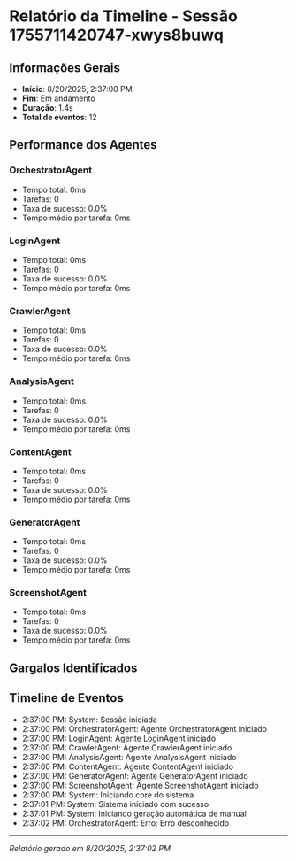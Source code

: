 
# Relatório da Timeline - Sessão 1755711420747-xwys8buwq

## Informações Gerais
- **Início**: 8/20/2025, 2:37:00 PM
- **Fim**: Em andamento
- **Duração**: 1.4s
- **Total de eventos**: 12

## Performance dos Agentes
### OrchestratorAgent
- Tempo total: 0ms
- Tarefas: 0
- Taxa de sucesso: 0.0%
- Tempo médio por tarefa: 0ms

### LoginAgent
- Tempo total: 0ms
- Tarefas: 0
- Taxa de sucesso: 0.0%
- Tempo médio por tarefa: 0ms

### CrawlerAgent
- Tempo total: 0ms
- Tarefas: 0
- Taxa de sucesso: 0.0%
- Tempo médio por tarefa: 0ms

### AnalysisAgent
- Tempo total: 0ms
- Tarefas: 0
- Taxa de sucesso: 0.0%
- Tempo médio por tarefa: 0ms

### ContentAgent
- Tempo total: 0ms
- Tarefas: 0
- Taxa de sucesso: 0.0%
- Tempo médio por tarefa: 0ms

### GeneratorAgent
- Tempo total: 0ms
- Tarefas: 0
- Taxa de sucesso: 0.0%
- Tempo médio por tarefa: 0ms

### ScreenshotAgent
- Tempo total: 0ms
- Tarefas: 0
- Taxa de sucesso: 0.0%
- Tempo médio por tarefa: 0ms

## Gargalos Identificados


## Timeline de Eventos
- 2:37:00 PM: System: Sessão iniciada
- 2:37:00 PM: OrchestratorAgent: Agente OrchestratorAgent iniciado
- 2:37:00 PM: LoginAgent: Agente LoginAgent iniciado
- 2:37:00 PM: CrawlerAgent: Agente CrawlerAgent iniciado
- 2:37:00 PM: AnalysisAgent: Agente AnalysisAgent iniciado
- 2:37:00 PM: ContentAgent: Agente ContentAgent iniciado
- 2:37:00 PM: GeneratorAgent: Agente GeneratorAgent iniciado
- 2:37:00 PM: ScreenshotAgent: Agente ScreenshotAgent iniciado
- 2:37:00 PM: System: Iniciando core do sistema
- 2:37:01 PM: System: Sistema iniciado com sucesso
- 2:37:01 PM: System: Iniciando geração automática de manual
- 2:37:02 PM: OrchestratorAgent: Erro: Erro desconhecido

---
*Relatório gerado em 8/20/2025, 2:37:02 PM*
